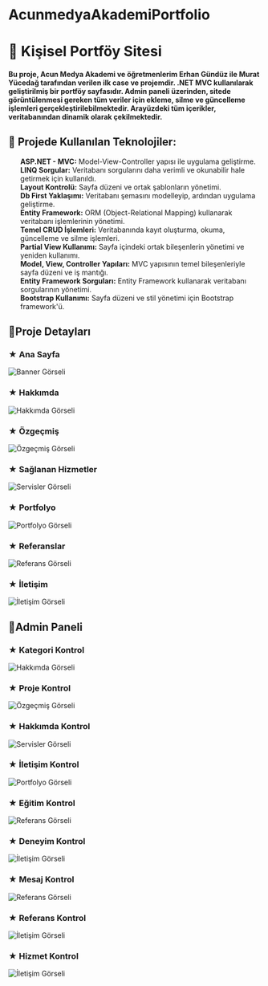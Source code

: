 # AcunmedyaAkademiPortfolio
<h1>🚀 Kişisel Portföy Sitesi</h1>
<h4><p>Bu proje, Acun Medya Akademi ve öğretmenlerim Erhan Gündüz ile Murat Yücedağ tarafından verilen ilk case ve projemdir. .NET MVC kullanılarak geliştirilmiş bir portföy sayfasıdır. Admin paneli üzerinden, sitede görüntülenmesi gereken tüm veriler için ekleme, silme ve güncelleme işlemleri gerçekleştirilebilmektedir. Arayüzdeki tüm içerikler, veritabanından dinamik olarak çekilmektedir.</p></h4>

<h2>🤍 Projede Kullanılan Teknolojiler:</h2>
<ul style="list-style-type: none;">
  <li><strong>ASP.NET - MVC:</strong> Model-View-Controller yapısı ile uygulama geliştirme.</li>
  <li><strong>LINQ Sorgular:</strong> Veritabanı sorgularını daha verimli ve okunabilir hale getirmek için kullanıldı.</li>
  <li><strong>Layout Kontrolü:</strong> Sayfa düzeni ve ortak şablonların yönetimi.</li>
  <li><strong>Db First Yaklaşımı:</strong> Veritabanı şemasını modelleyip, ardından uygulama geliştirme.</li>
  <li><strong>Entity Framework:</strong> ORM (Object-Relational Mapping) kullanarak veritabanı işlemlerinin yönetimi.</li>
  <li><strong>Temel CRUD İşlemleri:</strong> Veritabanında kayıt oluşturma, okuma, güncelleme ve silme işlemleri.</li>
  <li><strong>Partial View Kullanımı:</strong> Sayfa içindeki ortak bileşenlerin yönetimi ve yeniden kullanımı.</li>
  <li><strong>Model, View, Controller Yapıları:</strong> MVC yapısının temel bileşenleriyle sayfa düzeni ve iş mantığı.</li>
  <li><strong>Entity Framework Sorguları:</strong> Entity Framework kullanarak veritabanı sorgularının yönetimi.</li>
  <li><strong>Bootstrap Kullanımı:</strong> Sayfa düzeni ve stil yönetimi için Bootstrap framework'ü.</li>
</ul>
<h2>🤍Proje Detayları</h2>

<h3>★ Ana Sayfa</h3>
<img src="https://raw.githubusercontent.com/BelDinlemez/AcunmedyaAkademiPortfolio/main/readmeImg/banner.png" alt="Banner Görseli" />
<h3>★ Hakkımda</h3>
<img src="https://raw.githubusercontent.com/BelDinlemez/AcunmedyaAkademiPortfolio/main/readmeImg/about.png" alt="Hakkımda Görseli" />
<h3>★ Özgeçmiş</h3>
<img src="https://raw.githubusercontent.com/BelDinlemez/AcunmedyaAkademiPortfolio/main/readmeImg/resume.png" alt="Özgeçmiş Görseli" />
<h3>★ Sağlanan Hizmetler</h3>
<img src="https://raw.githubusercontent.com/BelDinlemez/AcunmedyaAkademiPortfolio/main/readmeImg/service.png" alt="Servisler Görseli" />
<h3>★ Portfolyo</h3>
<img src="https://raw.githubusercontent.com/BelDinlemez/AcunmedyaAkademiPortfolio/main/readmeImg/porfolio.png" alt="Portfolyo Görseli" />
<h3>★ Referanslar</h3>
<img src="https://raw.githubusercontent.com/BelDinlemez/AcunmedyaAkademiPortfolio/main/readmeImg/testimonials.png" alt="Referans Görseli" />
<h3>★ İletişim</h3>
<img src="https://raw.githubusercontent.com/BelDinlemez/AcunmedyaAkademiPortfolio/main/readmeImg/contact.png" alt="İletişim Görseli" />

<h2>🤍Admin Paneli </h2>

<h3>★ Kategori Kontrol</h3>
<img src="https://raw.githubusercontent.com/BelDinlemez/AcunmedyaAkademiPortfolio/main/readmeImg/admincategory.png" alt="Hakkımda Görseli" />
<h3>★ Proje Kontrol</h3>
<img src="https://raw.githubusercontent.com/BelDinlemez/AcunmedyaAkademiPortfolio/main/readmeImg/adminproject.png" alt="Özgeçmiş Görseli" />
<h3>★ Hakkımda Kontrol</h3>
<img src="https://raw.githubusercontent.com/BelDinlemez/AcunmedyaAkademiPortfolio/main/readmeImg/adminabout.png" alt="Servisler Görseli" />
<h3>★ İletişim Kontrol</h3>
<img src="https://raw.githubusercontent.com/BelDinlemez/AcunmedyaAkademiPortfolio/main/readmeImg/admincontact.png" alt="Portfolyo Görseli" />
<h3>★ Eğitim Kontrol</h3>
<img src="https://raw.githubusercontent.com/BelDinlemez/AcunmedyaAkademiPortfolio/main/readmeImg/adminedu.png" alt="Referans Görseli" />
<h3>★ Deneyim Kontrol</h3>
<img src="https://raw.githubusercontent.com/BelDinlemez/AcunmedyaAkademiPortfolio/main/readmeImg/adminexp.png" alt="İletişim Görseli" />
<h3>★ Mesaj Kontrol</h3>
<img src="https://raw.githubusercontent.com/BelDinlemez/AcunmedyaAkademiPortfolio/main/readmeImg/adminmessage.png" alt="Referans Görseli" />
<h3>★ Referans Kontrol</h3>
<img src="https://raw.githubusercontent.com/BelDinlemez/AcunmedyaAkademiPortfolio/main/readmeImg/admintest.png" alt="İletişim Görseli" />
<h3>★ Hizmet Kontrol</h3>
<img src="https://raw.githubusercontent.com/BelDinlemez/AcunmedyaAkademiPortfolio/main/readmeImg/adminservice.png" alt="İletişim Görseli" />





